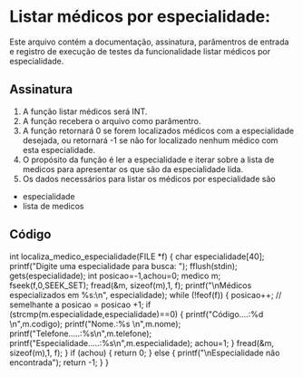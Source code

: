 # Listar médicos por especialidade:
Este arquivo contém a documentação, assinatura, parâmentros de entrada e registro de execução de testes da funcionalidade listar médicos por especialidade.

## Assinatura

1. A função listar médicos será INT.
2. A função recebera o arquivo como parâmentro.
3. A função retornará 0 se forem localizados médicos com a especialidade desejada, ou retornará -1 se não for localizado nenhum médico com esta especialidade.
4. O propósito da função é ler a especialidade e iterar sobre a lista de medicos para apresentar os que são da especialidade lida.
5. Os dados necessários para listar os médicos por especialidade são

- especialidade
- lista de medicos

## Código

int localiza_medico_especialidade(FILE *f)
{
    char especialidade[40];
    printf("Digite uma especialidade para busca: ");
    fflush(stdin);
    gets(especialidade);
    int posicao=-1,achou=0;
    medico m;
    fseek(f,0,SEEK_SET);
    fread(&m, sizeof(m),1, f);
    printf("\nMédicos especializados em %s:\n", especialidade);
    while (!feof(f))
    {
        posicao++; // semelhante a posicao = posicao +1;
        if (strcmp(m.especialidade,especialidade)==0)
        {
            printf("Código....:%d \n",m.codigo);
            printf("Nome.:%s \n",m.nome);
            printf("Telefone.....:%s\n",m.telefone);
            printf("Especialidade.....:%s\n",m.especialidade);
            achou=1;
        }
        fread(&m, sizeof(m),1, f);
    }
    if (achou)
    {
        return 0;
    }
    else
    {
        printf("\nEspecialidade não encontrada");
        return -1;
    }
}

